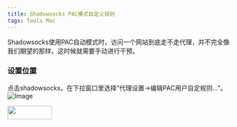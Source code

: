 ```yaml
---
title: Shadowsocks PAC模式自定义规则
tags: Tools Mac
---
```


Shadowsocks使用PAC自动模式时，访问一个网站到底走不走代理，并不完全像我们期望的那样。这时候就需要手动进行干预。

### 设置位置
点击shadowsocks，在下拉窗口里选择“代理设置->编辑PAC用户自定规则...”。
![Image](https://captain9911.github.io/resource/images/blog/shadowsocks-pac.jpg)

<img src="https://captain9911.github.io/resource/images/blog/shadowsocks-pac.jpg" width="100" height="30">

